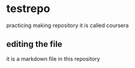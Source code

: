 # testrepo
practicing making repository
it is called coursera

## editing the file

it is a markdown file in this repository
